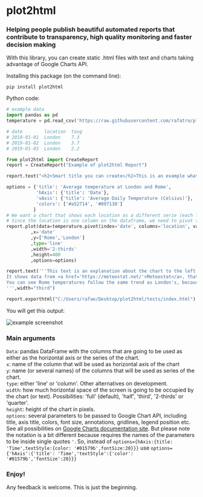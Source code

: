 # plot2html
### Helping people publish beautiful automated reports that contribute to transparency, high quality monitoring and faster decision making

With this library, you can create static .html files with text and charts taking advantage of Google Charts API.

Installing this package (on the command line):
```
pip install plot2html
```

Python code:
```python
# example data
import pandas as pd
temperature = pd.read_csv('https://raw.githubusercontent.com/rafatro/plot2html/main/tests/Temperature_London_Rome.csv',parse_dates=[0])

# date        location  tavg
# 2019-01-01  London    7.3
# 2019-01-02  London    3.7
# 2019-01-03  London    2.2
```
```python
from plot2html import CreateReport
report = CreateReport("Example of plot2html Report")

report.text("<h2>Smart title you can create</h2>This is an example what what you can do with plot2html.")

options = {'title': 'Average temperature at London and Rome',
           'hAxis': {'title': 'Date'},
           'vAxis': {'title': 'Average Daily Temperature (Celsius)'},
           'colors': ['#a52714', '#097138']
          }
# We want a chart that shows each location as a different serie (each loacation should be a different line on the chart).
# Since the location is one column on the dataframe, we need to pivot the dataframe so each location becomes a column.
report.plot(data=temperature.pivot(index='date', columns='location', values='tavg').reset_index()
         ,x='date'
         ,y=['Rome','London']
         ,type='line'
         ,width='2-thirds'
         ,height=400
         ,options=options)

report.text('''This text is an explanation about the chart to the left.<br>
It shows data from <a href='https://meteostat.net/'>Meteostat</a>, that provides open source data about meteorology.<br>
You can see Rome temperatures follow the same trend as London's, because both cities are in the northern hemisphere, but Rome is a bit hotter, especialy on the summer.
''',width="third")

report.exporthtml("C:/Users/rafae/Desktop/plot2html/tests/index.html")
```

You will get this output:

![example screenshot](https://raw.githubusercontent.com/rafatro/plot2html/main/tests/example.jpg)


### Main arguments

`Data`: pandas DataFrame with the columns that are going to be used as either as the horizontal axis or the series of the chart.<br>
`x`: name of the column that will be used as horizontal axis of the chart<br>
`y`: name (or several names) of the columns that will be used as series of the chart.<br>
`type`: either 'line' or 'column'. Other alternatives on development.<br>
`width`: how much horizontal space of the screen is going to be occupied by the chart (or text). Possibilities: 'full' (default), 'half', 'third', '2-thirds' or 'quarter'.<br>
`height`: height of the chart in pixels.<br>
`options`: several parameters to be passed to Google Chart API, including title, axis title, colors, font size, annotations, gridlines, legend position etc. See all possibilities on [Google Charts documentation site](https://developers.google.com/chart/interactive/docs/gallery/linechart#configuration-options). But please note the notation is a bit different because requires the names of the parameters to be inside single quotes `'`. So, instead of `options={hAxis:{title: 'Time',textStyle:{color: '#01579b',fontSize:20}}}` use `options={'hAxis':{'title': 'Time','textStyle':{'color': '#01579b','fontSize':20}}}`

### Enjoy! 

Any feedback is welcome. This is just the beginning.
